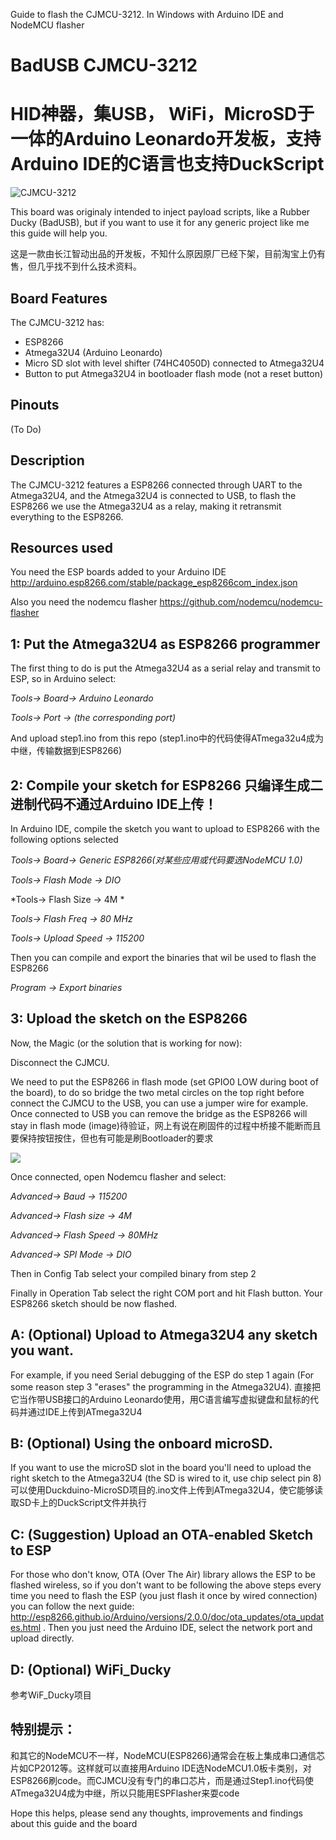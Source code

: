 Guide to flash the CJMCU-3212. In Windows with Arduino IDE and NodeMCU flasher


# BadUSB CJMCU-3212 
# HID神器，集USB， WiFi，MicroSD于一体的Arduino Leonardo开发板，支持Arduino IDE的C语言也支持DuckScript

![CJMCU-3212](https://i.imgur.com/z7lX4eF.jpg)

This board was originaly intended to inject payload scripts, like a Rubber Ducky (BadUSB), but if you want to use it for any generic project like me this guide will help you. 

这是一款由长江智动出品的开发板，不知什么原因原厂已经下架，目前淘宝上仍有售，但几乎找不到什么技术资料。

## Board Features

The CJMCU-3212 has:
- ESP8266 
- Atmega32U4 (Arduino Leonardo)
- Micro SD slot with level shifter (74HC4050D) connected to Atmega32U4
- Button to put Atmega32U4 in bootloader flash mode (not a reset button)

## Pinouts

(To Do)

## Description 

The CJMCU-3212 features a ESP8266 connected through UART to the Atmega32U4, and the Atmega32U4 is connected to USB, to flash the ESP8266 we use the Atmega32U4 as a relay, making it retransmit everything to the ESP8266. 


## Resources used

You need the ESP boards added to your Arduino IDE
http://arduino.esp8266.com/stable/package_esp8266com_index.json

Also you need the nodemcu flasher
https://github.com/nodemcu/nodemcu-flasher


## 1: Put the Atmega32U4 as ESP8266 programmer

The first thing to do is put the Atmega32U4 as a serial relay and transmit to ESP, so in Arduino select: 

  *Tools-> Board-> Arduino Leonardo*

  *Tools-> Port -> (the corresponding port)*

And upload step1.ino from this repo (step1.ino中的代码使得ATmega32u4成为中继，传输数据到ESP8266)

## 2: Compile your sketch for ESP8266 只编译生成二进制代码不通过Arduino IDE上传！

In Arduino IDE, compile the sketch you want to upload to ESP8266 with the following options selected

  *Tools-> Board-> Generic ESP8266(对某些应用或代码要选NodeMCU 1.0)*

  *Tools-> Flash Mode -> DIO*
  
  *Tools-> Flash Size -> 4M *  
  
  *Tools-> Flash Freq -> 80 MHz*
  
  *Tools-> Upload Speed -> 115200*

Then you can compile and export the binaries that wil be used to flash the ESP8266
 
  *Program -> Export binaries*


## 3: Upload the sketch on the ESP8266

Now, the Magic (or the solution that is working for now):

Disconnect the CJMCU.

We need to put the ESP8266 in flash mode (set GPIO0 LOW during boot of the board), to do so bridge the two metal circles on the top right before connect the CJMCU to the USB, you can use a jumper wire for example. Once connected to USB you can remove the bridge as the ESP8266 will stay in flash mode (image)待验证，网上有说在刷固件的过程中桥接不能断而且要保持按钮按住，但也有可能是刷Bootloader的要求

![](https://i.imgur.com/5ght4Uu.jpg)

Once connected, open Nodemcu flasher and select:

  *Advanced-> Baud -> 115200*

  *Advanced-> Flash size -> 4M*

  *Advanced-> Flash Speed -> 80MHz*
  
  *Advanced-> SPI Mode -> DIO*

Then in Config Tab select your compiled binary from step 2

Finally in Operation Tab select the right COM port and hit Flash button. Your ESP8266 sketch should be now flashed. 


## A: (Optional) Upload to Atmega32U4 any sketch you want.

For example, if you need Serial debugging of the ESP do step 1 again (For some reason step 3 "erases" the programming in the Atmega32U4). 直接把它当作带USB接口的Arduino Leonardo使用，用C语言编写虚拟键盘和鼠标的代码并通过IDE上传到ATmega32U4

## B: (Optional) Using the onboard microSD.

If you want to use the microSD slot in the board you'll need to upload the right sketch to the Atmega32U4 (the SD is wired to it, use chip select pin 8) 可以使用Duckduino-MicroSD项目的.ino文件上传到ATmega32U4，使它能够读取SD卡上的DuckScript文件并执行


## C: (Suggestion) Upload an OTA-enabled Sketch to ESP

For those who don't know, OTA (Over The Air) library allows the ESP to be flashed wireless, so if you don't want to be following  the above steps every time you need to flash the ESP (you just flash it once by wired connection) you can follow the next guide: 
http://esp8266.github.io/Arduino/versions/2.0.0/doc/ota_updates/ota_updates.html . Then you just need the Arduino IDE, select the network port and upload directly. 

## D: (Optional) WiFi_Ducky

参考WiF_Ducky项目

## 特别提示：

和其它的NodeMCU不一样，NodeMCU(ESP8266)通常会在板上集成串口通信芯片如CP2012等。这样就可以直接用Arduino IDE选NodeMCU1.0板卡类别，对ESP8266刷code。而CJMCU没有专门的串口芯片，而是通过Step1.ino代码使ATmega32U4成为中继，所以只能用ESPFlasher来耍code

Hope this helps, please send any thoughts, improvements and findings about this guide and the board
